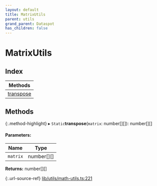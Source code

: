 ```yaml
---
layout: default
title: MatrixUtils
parent: utils
grand_parent: Dataspot
has_children: false
---
```


# MatrixUtils

## Index

| Methods |
|-----------|
| [transpose](#transpose) |

## Methods

{:.method-highlight}
▸ `Static`**transpose**(`matrix`: number[][]): number[][]

#### Parameters:

Name | Type |
------ | ------ |
`matrix` | number[][] |

**Returns:** number[][]

{:.url-source-ref}
[lib/utils/math-utils.ts:221](https://github.com/ascentcore/dataspot/blob/12500c0/lib/utils/math-utils.ts#L221)
